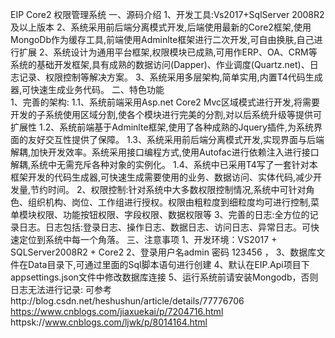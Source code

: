 EIP Core2 权限管理系统
一、源码介绍
       1、开发工具:Vs2017+SqlServer 2008R2 及以上版本
       2、系统采用前后端分离模式开发,后端使用最新的Core2框架,使用MongoDb作为缓存工具,前端使用Adminlte框架进行二次开发,可自由换肤,自己进行扩展
       2、系统设计为通用平台框架,权限模块已成熟,可用作ERP、OA、CRM等系统的基础开发框架,具有成熟的数据访问(Dapper)、作业调度(Quartz.net)、日志记录、权限控制等解决方案。
       3、系统采用多层架构,简单实用,内置T4代码生成器,可快速生成业务代码。
二、特色功能     
       1、完善的架构:
              1.1、系统前端采用Asp.net Core2 Mvc区域模式进行开发,将需要开发的子系统使用区域分割,使各个模块进行完美的分割,对以后系统升级等提供可扩展性
              1.2、系统前端基于Adminlte框架,使用了各种成熟的Jquery插件,为系统界面的友好交互性提供了保障。
              1.3、系统采用前后端分离模式开发,实现界面与后端解耦,加快开发效率。系统采用接口编程方式,使用Autofac进行依赖注入进行接口解耦,系统中无需充斥各种对象的实例化。
              1.4、系统中已采用T4写了一套针对本框架开发的代码生成器,可快速生成需要使用的业务、数据访问、实体代码,减少开发量,节约时间。
       2、权限控制:针对系统中大多数权限控制情况,系统中可针对角色、组织机构、岗位、工作组进行授权。权限由粗粒度到细粒度均可进行控制,菜单模块权限、功能按钮权限、字段权限、数据权限等
       3、完善的日志:全方位的记录日志。日志包括:登录日志、操作日志、数据日志、访问日志、异常日志。可快速定位到系统中每一个角落。
三、注意事项
       1、开发环境：VS2017 + SQLServer2008R2 + Core2
       2、登录用户名admin 密码 123456 ，
       3、数据库文件在Data目录下,可通过里面的Sql脚本语句进行创建
       4、默认在EIP.Api项目下appsettings.json文件中修改数据库连接
       5、运行系统前请安装Mongodb，否则日志无法进行记录:
	可参考http://blog.csdn.net/heshushun/article/details/77776706
	      https://www.cnblogs.com/jiaxuekai/p/7204716.html
	      httpsk://www.cnblogs.com/ljwk/p/8014164.html
